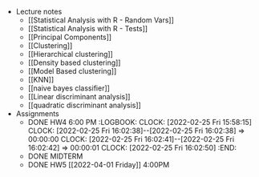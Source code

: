 - Lecture notes
	- [[Statistical Analysis with R - Random Vars]]
	- [[Statistical Analysis with R - Tests]]
	- [[Principal Components]]
	- [[Clustering]]
	- [[Hierarchical clustering]]
	- [[Density based clustering]]
	- [[Model Based clustering]]
	- [[KNN]]
	- [[naive bayes classifier]]
	- [[Linear discriminant analysis]]
	- [[quadratic discriminant analysis]]
- Assignments
	- DONE HW4 6:00 PM
	  :LOGBOOK:
	  CLOCK: [2022-02-25 Fri 15:58:15]
	  CLOCK: [2022-02-25 Fri 16:02:38]--[2022-02-25 Fri 16:02:38] =>  00:00:00
	  CLOCK: [2022-02-25 Fri 16:02:41]--[2022-02-25 Fri 16:02:42] =>  00:00:01
	  CLOCK: [2022-02-25 Fri 16:02:50]
	  :END:
	- DONE MIDTERM
	- DONE HW5 [[2022-04-01 Friday]] 4:00PM